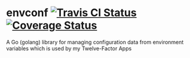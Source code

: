# envconf [![Travis CI Status](https://travis-ci.org/sboehmann/envconf.svg?branch=master)](https://travis-ci.org/sboehmann/envconf)&nbsp;[![Coverage Status](https://coveralls.io/repos/github/sboehmann/envconf/badge.svg?branch=master)](https://coveralls.io/github/sboehmann/envconf?branch=master)
A Go (golang) library for managing configuration data from environment variables which is used by my Twelve-Factor Apps
